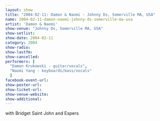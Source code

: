 ```yaml
---
layout: show
title: "2004-02-11: Damon & Naomi - Johnny Ds, Somerville MA, USA"
name: 2004-02-11-damon-naomi-johnny-ds-somerville-ma-usa
artist: 'Damon & Naomi'
show-venue: "Johnny Ds, Somerville MA, USA"
show-setlist: 
show-date: 2004-02-11
category: 2004
show-radio: 
show-lastfm: 
show-cancelled: 
performers: [
  "Damon Krukowski - guitar/vocals",
  "Naomi Yang - keyboards/bass/vocals"
  ]
facebook-event-url: 
show-poster-url: 
show-ticket-url: 
show-venue-website: 
show-additional: 
---
```


with Bridget Saint John and Espers